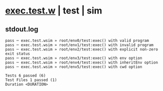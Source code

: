 # [exec.test.w](../../../../../../examples/tests/sdk_tests/util/exec.test.w) | test | sim

## stdout.log
```log
pass ─ exec.test.wsim » root/env0/test:exec() with valid program                
pass ─ exec.test.wsim » root/env1/test:exec() with invalid program              
pass ─ exec.test.wsim » root/env2/test:exec() with explicit non-zero exit status
pass ─ exec.test.wsim » root/env3/test:exec() with env option                   
pass ─ exec.test.wsim » root/env4/test:exec() with inheritEnv option            
pass ─ exec.test.wsim » root/env5/test:exec() with cwd option                   
 
Tests 6 passed (6)
Test Files 1 passed (1)
Duration <DURATION>
```

